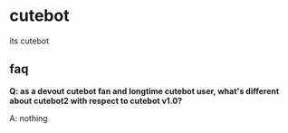 # cutebot

its cutebot

## faq

**Q: as a devout cutebot fan and longtime cutebot user, what's different about cutebot2 with respect to cutebot v1.0?**

A: nothing